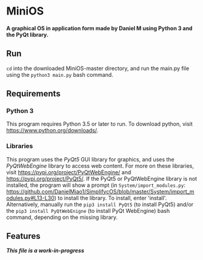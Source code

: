 # MiniOS
#### A graphical OS in application form made by Daniel M using Python 3 and the PyQt library.
## Run
`cd` into the downloaded MiniOS-master directory, and run the main.py file using the `python3 main.py` bash command.
## Requirements
### Python 3
This program requires Python 3.5 or later to run. To download python, visit https://www.python.org/downloads/.
### Libraries
This program uses the _PyQt5_ GUI library for graphics, and uses the _PyQtWebEngine_ library to access web content. For more on these libraries, visit https://pypi.org/project/PyQtWebEngine/ and https://pypi.org/project/PyQt5/. If the PyQt5 or PyQtWebEngine library is not installed, the program will show a prompt (in `System/import_modules.py`: https://github.com/DanielMiao1/SimplifycOS/blob/master/System/import_modules.py#L13-L30) to install the library. To install, enter 'install'. Alternatively, manually run the `pip3 install PyQt5` (to install PyQt5) and/or the `pip3 install PyQtWebEnigne` (to install PyQt WebEngine) bash command, depending on the missing library.
## Features
_**This file is a work-in-progress**_
